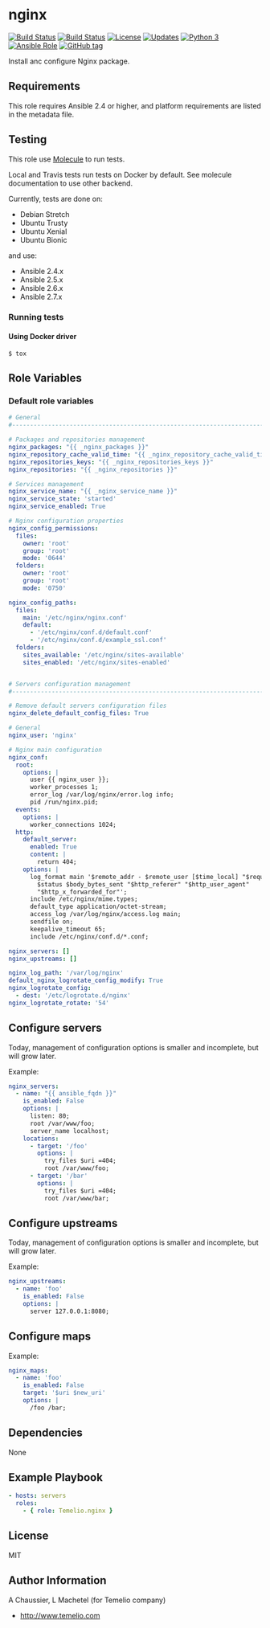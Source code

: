 # nginx

[![Build Status](https://img.shields.io/travis/Temelio/ansible-role-nginx/master.svg?label=travis_master)](https://travis-ci.org/Temelio/ansible-role-nginx)
[![Build Status](https://img.shields.io/travis/Temelio/ansible-role-nginx/develop.svg?label=travis_develop)](https://travis-ci.org/Temelio/ansible-role-nginx)
[![License](https://img.shields.io/badge/license-MIT%20License-brightgreen.svg)](https://opensource.org/licenses/MIT)
[![Updates](https://pyup.io/repos/github/Temelio/ansible-role-nginx/shield.svg)](https://pyup.io/repos/github/Temelio/ansible-role-nginx/)
[![Python 3](https://pyup.io/repos/github/Temelio/ansible-role-nginx/python-3-shield.svg)](https://pyup.io/repos/github/Temelio/ansible-role-nginx/)
[![Ansible Role](https://img.shields.io/ansible/role/8026.svg)](https://galaxy.ansible.com/Temelio/nginx/)
[![GitHub tag](https://img.shields.io/github/tag/temelio/ansible-role-nginx.svg)](https://github.com/Temelio/ansible-role-nginx/tags)

Install anc configure Nginx package.

## Requirements

This role requires Ansible 2.4 or higher,
and platform requirements are listed in the metadata file.

## Testing

This role use [Molecule](https://github.com/metacloud/molecule/) to run tests.

Local and Travis tests run tests on Docker by default.
See molecule documentation to use other backend.

Currently, tests are done on:
- Debian Stretch
- Ubuntu Trusty
- Ubuntu Xenial
- Ubuntu Bionic

and use:
- Ansible 2.4.x
- Ansible 2.5.x
- Ansible 2.6.x
- Ansible 2.7.x

### Running tests

#### Using Docker driver

```
$ tox
```

## Role Variables

### Default role variables

```yaml
# General
#------------------------------------------------------------------------------

# Packages and repositories management
nginx_packages: "{{ _nginx_packages }}"
nginx_repository_cache_valid_time: "{{ _nginx_repository_cache_valid_time }}"
nginx_repositories_keys: "{{ _nginx_repositories_keys }}"
nginx_repositories: "{{ _nginx_repositories }}"

# Services management
nginx_service_name: "{{ _nginx_service_name }}"
nginx_service_state: 'started'
nginx_service_enabled: True

# Nginx configuration properties
nginx_config_permissions:
  files:
    owner: 'root'
    group: 'root'
    mode: '0644'
  folders:
    owner: 'root'
    group: 'root'
    mode: '0750'

nginx_config_paths:
  files:
    main: '/etc/nginx/nginx.conf'
    default:
      - '/etc/nginx/conf.d/default.conf'
      - '/etc/nginx/conf.d/example_ssl.conf'
  folders:
    sites_available: '/etc/nginx/sites-available'
    sites_enabled: '/etc/nginx/sites-enabled'


# Servers configuration management
#------------------------------------------------------------------------------

# Remove default servers configuration files
nginx_delete_default_config_files: True

# General
nginx_user: 'nginx'

# Nginx main configuration
nginx_conf:
  root:
    options: |
      user {{ nginx_user }};
      worker_processes 1;
      error_log /var/log/nginx/error.log info;
      pid /run/nginx.pid;
  events:
    options: |
      worker_connections 1024;
  http:
    default_server:
      enabled: True
      content: |
        return 404;
    options: |
      log_format main '$remote_addr - $remote_user [$time_local] "$request"
        $status $body_bytes_sent "$http_referer" "$http_user_agent"
        "$http_x_forwarded_for"';
      include /etc/nginx/mime.types;
      default_type application/octet-stream;
      access_log /var/log/nginx/access.log main;
      sendfile on;
      keepalive_timeout 65;
      include /etc/nginx/conf.d/*.conf;

nginx_servers: []
nginx_upstreams: []

nginx_log_path: '/var/log/nginx'
default_nginx_logrotate_config_modify: True
nginx_logrotate_config:
  - dest: '/etc/logrotate.d/nginx'
nginx_logrotate_rotate: '54'
```

## Configure servers

Today, management of configuration options is smaller and incomplete, but will grow later.

Example:
```yaml
nginx_servers:
  - name: "{{ ansible_fqdn }}"
    is_enabled: False
    options: |
      listen: 80;
      root /var/www/foo;
      server_name localhost;
    locations:
      - target: '/foo'
        options: |
          try_files $uri =404;
          root /var/www/foo;
      - target: '/bar'
        options: |
          try_files $uri =404;
          root /var/www/bar;
```

## Configure upstreams

Today, management of configuration options is smaller and incomplete, but will grow later.

Example:
```yaml
nginx_upstreams:
  - name: 'foo'
    is_enabled: False
    options: |
      server 127.0.0.1:8080;
```

## Configure maps


Example:
```yaml
nginx_maps:
  - name: 'foo'
    is_enabled: False
    target: '$uri $new_uri'
    options: |
      /foo /bar;
```

## Dependencies

None

## Example Playbook

```yaml
- hosts: servers
  roles:
    - { role: Temelio.nginx }
```

## License

MIT

## Author Information

A Chaussier, L Machetel (for Temelio company)
- http://www.temelio.com
